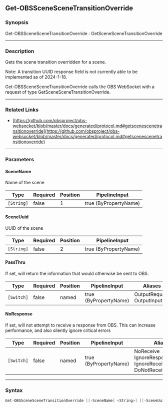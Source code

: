 Get-OBSSceneSceneTransitionOverride
-----------------------------------

### Synopsis
Get-OBSSceneSceneTransitionOverride : GetSceneSceneTransitionOverride

---

### Description

Gets the scene transition overridden for a scene.

Note: A transition UUID response field is not currently able to be implemented as of 2024-1-18.

Get-OBSSceneSceneTransitionOverride calls the OBS WebSocket with a request of type GetSceneSceneTransitionOverride.

---

### Related Links
* [https://github.com/obsproject/obs-websocket/blob/master/docs/generated/protocol.md#getscenescenetransitionoverride](https://github.com/obsproject/obs-websocket/blob/master/docs/generated/protocol.md#getscenescenetransitionoverride)

---

### Parameters
#### **SceneName**
Name of the scene

|Type      |Required|Position|PipelineInput        |
|----------|--------|--------|---------------------|
|`[String]`|false   |1       |true (ByPropertyName)|

#### **SceneUuid**
UUID of the scene

|Type      |Required|Position|PipelineInput        |
|----------|--------|--------|---------------------|
|`[String]`|false   |2       |true (ByPropertyName)|

#### **PassThru**
If set, will return the information that would otherwise be sent to OBS.

|Type      |Required|Position|PipelineInput        |Aliases                      |
|----------|--------|--------|---------------------|-----------------------------|
|`[Switch]`|false   |named   |true (ByPropertyName)|OutputRequest<br/>OutputInput|

#### **NoResponse**
If set, will not attempt to receive a response from OBS.
This can increase performance, and also silently ignore critical errors

|Type      |Required|Position|PipelineInput        |Aliases                                                                |
|----------|--------|--------|---------------------|-----------------------------------------------------------------------|
|`[Switch]`|false   |named   |true (ByPropertyName)|NoReceive<br/>IgnoreResponse<br/>IgnoreReceive<br/>DoNotReceiveResponse|

---

### Syntax
```PowerShell
Get-OBSSceneSceneTransitionOverride [[-SceneName] <String>] [[-SceneUuid] <String>] [-PassThru] [-NoResponse] [<CommonParameters>]
```

